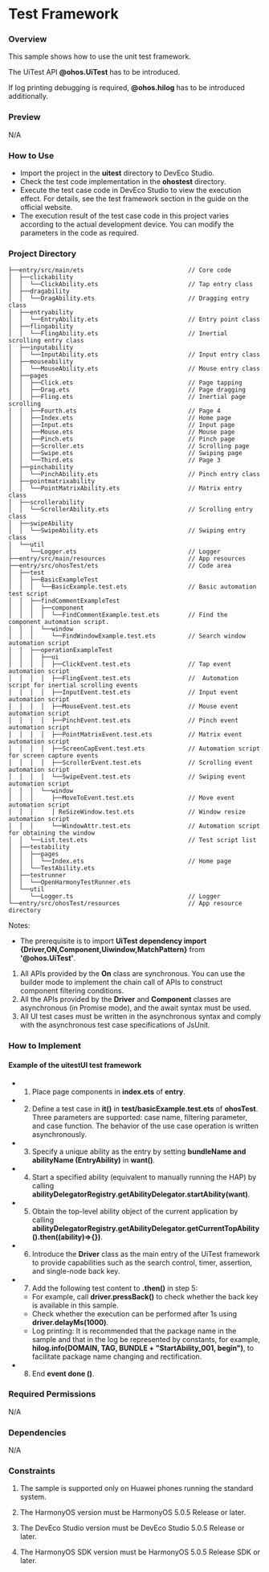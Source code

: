 # Test Framework

### Overview

This sample shows how to use the unit test framework. 

The UiTest API **@ohos.UiTest** has to be introduced. 

If log printing debugging is required, **@ohos.hilog** has to be introduced additionally.

### Preview

N/A

### How to Use

- Import the project in the **uitest** directory to DevEco Studio.
- Check the test code implementation in the **ohostest** directory.
- Execute the test case code in DevEco Studio to view the execution effect. For details, see the test framework section in the guide on the official website.
- The execution result of the test case code in this project varies according to the actual development device. You can modify the parameters in the code as required.

### Project Directory

```
├──entry/src/main/ets                             // Core code
│  ├──clickability  
│  │  └──ClickAbility.ets                         // Tap entry class
│  ├──dragability  
│  │  └──DragAbility.ets                          // Dragging entry class
│  ├──entryability  
│  │  └──EntryAbility.ets                         // Entry point class
│  ├──flingability  
│  │  └──FlingAbility.ets                         // Inertial scrolling entry class
│  ├──inputability  
│  │  └──InputAbility.ets                         // Input entry class
│  ├──mouseability  
│  │  └──MouseAbility.ets                         // Mouse entry class
│  ├──pages  
│  │  ├──Click.ets                                // Page tapping
│  │  ├──Drag.ets                                 // Page dragging
│  │  ├──Fling.ets                                // Inertial page scrolling
│  │  ├──Fourth.ets                               // Page 4
│  │  ├──Index.ets                                // Home page
│  │  ├──Input.ets                                // Input page
│  │  ├──Mouse.ets                                // Mouse page
│  │  ├──Pinch.ets                                // Pinch page
│  │  ├──Scroller.ets                             // Scrolling page
│  │  ├──Swipe.ets                                // Swiping page
│  │  └──Third.ets                                // Page 3
│  ├──pinchability  
│  │  └──PinchAbility.ets                         // Pinch entry class
│  ├──pointmatrixability  
│  │  └──PointMatrixAbility.ets                   // Matrix entry class
│  ├──scrollerability  
│  │  └──ScrollerAbility.ets                      // Scrolling entry class
│  ├──swipeAbility  
│  │  └──SwipeAbility.ets                         // Swiping entry class
│  └──util  
│     └──Logger.ets                               // Logger
├──entry/src/main/resources                       // App resources
├──entry/src/ohosTest/ets                         // Code area
│  ├──test
│  │  ├──BasicExampleTest                        
│  │  │  └──BasicExample.test.ets                 // Basic automation test script
│  │  ├──findCommentExampleTest                        
│  │  │  ├──component
│  │  │  │  └──FindCommentExample.test.ets        // Find the component automation script.
│  │  │  └──window
│  │  │     └──FindWindowExample.test.ets         // Search window automation script
│  │  ├──operationExampleTest                        
│  │  │  ├──ui
│  │  │  │  ├──ClickEvent.test.ets                // Tap event automation script
│  │  │  │  ├──FlingEvent.test.ets                //  Automation script for inertial scrolling events
│  │  │  │  ├──InputEvent.test.ets                // Input event automation script
│  │  │  │  ├──MouseEvent.test.ets                // Mouse event automation script
│  │  │  │  ├──PinchEvent.test.ets                // Pinch event automation script
│  │  │  │  ├──PointMatrixEvent.test.ets          // Matrix event automation script
│  │  │  │  ├──ScreenCapEvent.test.ets            // Automation script for screen capture events
│  │  │  │  ├──ScrollerEvent.test.ets             // Scrolling event automation script
│  │  │  │  └──SwipeEvent.test.ets                // Swiping event automation script
│  │  │  └──window
│  │  │     ├──MoveToEvent.test.ets               // Move event automation script
│  │  │     │ ReSizeWindow.test.ets               // Window resize automation script
│  │  │     └──WindowAttr.test.ets                // Automation script for obtaining the window
│  │  └──List.test.ets                            // Test script list
│  ├──testability
│  │  ├──pages
│  │  │  └──Index.ets                             // Home page
│  │  └──TestAbility.ets   
│  ├──testrunner                       
│  │  └──OpenHarmonyTestRunner.ets  
│  └──util                       
│     └──Logger.ts                                // Logger
└──entry/src/ohosTest/resources                   // App resource directory
```

 Notes:

- The prerequisite is to import **UiTest dependency import {Driver,ON,Component,Uiwindow,MatchPattern}** from **'@ohos.UiTest'**. 
1. All APIs provided by the **On** class are synchronous. You can use the builder mode to implement the chain call of APIs to construct component filtering conditions. 
2. All the APIs provided by the **Driver** and **Component** classes are asynchronous (in Promise mode), and the await syntax must be used. 
3. All UI test cases must be written in the asynchronous syntax and comply with the asynchronous test case specifications of JsUnit.

### How to Implement

#### Example of the uitestUI test framework

- 1) Place page components in **index.ets** of **entry**.
- 2) Define a test case in **it()** in **test/basicExample.test.ets** of **ohosTest**. Three parameters are supported: case name, filtering parameter, and case function. The behavior of the use case operation is written asynchronously.
- 3) Specify a unique ability as the entry by setting **bundleName and abilityName (EntryAbility)** in **want()**.
- 4) Start a specified ability (equivalent to manually running the HAP) by calling **abilityDelegatorRegistry.getAbilityDelegator.startAbility(want)**.
- 5) Obtain the top-level ability object of the current application by calling **abilityDelegatorRegistry.getAbilityDelegator.getCurrentTopAbility().then((ability)=>{})**.
- 6) Introduce the **Driver** class as the main entry of the UiTest framework to provide capabilities such as the search control, timer, assertion, and single-node back key.
- 7) Add the following test content to **.then()** in step 5: 
  - For example, call **driver.pressBack()** to check whether the back key is available in this sample. 
  - Check whether the execution can be performed after 1s using **driver.delayMs(1000)**. 
  - Log printing: It is recommended that the package name in the sample and that in the log be represented by constants, for example, **hilog.info(DOMAIN, TAG, BUNDLE + "StartAbility_001, begin")**, to facilitate package name changing and rectification.
- 8) End **event done ()**.

### Required Permissions

N/A

### Dependencies

N/A

### Constraints

1. The sample is supported only on Huawei phones running the standard system.

2. The HarmonyOS version must be HarmonyOS 5.0.5 Release or later.

3. The DevEco Studio version must be DevEco Studio 5.0.5 Release or later.

4. The HarmonyOS SDK version must be HarmonyOS 5.0.5 Release SDK or later.
